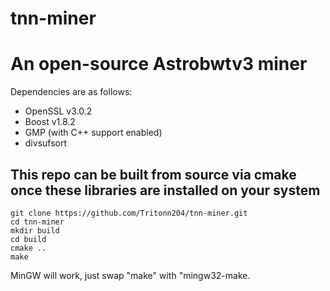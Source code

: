 # tnn-miner
# An open-source Astrobwtv3 miner

Dependencies are as follows:
  - OpenSSL v3.0.2
  - Boost v1.8.2
  - GMP (with C++ support enabled)
  - divsufsort

## This repo can be built from source via cmake once these libraries are installed on your system
```
git clone https://github.com/Tritonn204/tnn-miner.git
cd tnn-miner
mkdir build
cd build
cmake ..
make
```
MinGW will work, just swap "make" with "mingw32-make.
